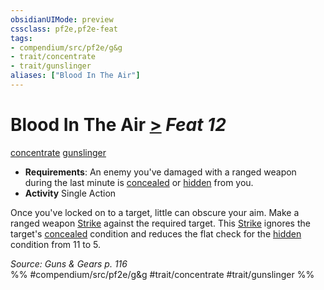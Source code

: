 ```yaml
---
obsidianUIMode: preview
cssclass: pf2e,pf2e-feat
tags:
- compendium/src/pf2e/g&g
- trait/concentrate
- trait/gunslinger
aliases: ["Blood In The Air"]
---
```

# Blood In The Air  [>](chapter-9-playing-the-game.md#Actions "Single Action") *Feat 12*  
[concentrate](concentrate.md "Concentrate Action & Ability Trait")  [gunslinger](Reference/Rules/Traits/gunslinger-g-g.md "Gunslinger Class Trait")  

- **Requirements**: An enemy you've damaged with a ranged weapon during the last minute is [concealed](conditions.md#Concealed) or [hidden](conditions.md#Hidden) from you.
- **Activity** Single Action

Once you've locked on to a target, little can obscure your aim. Make a ranged weapon [Strike](strike.md) against the required target. This [Strike](strike.md) ignores the target's [concealed](conditions.md#Concealed) condition and reduces the flat check for the [hidden](conditions.md#Hidden) condition from 11 to 5.

*Source: Guns & Gears p. 116*  
%% #compendium/src/pf2e/g&g #trait/concentrate #trait/gunslinger %%